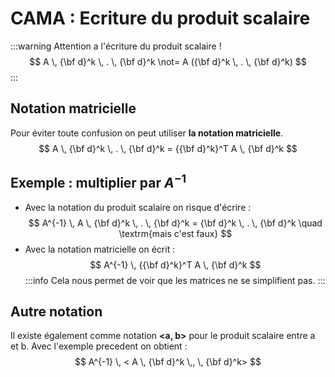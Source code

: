 # CAMA : Ecriture du produit scalaire
:::warning
Attention a l'écriture du produit scalaire !
$$
A \, {\bf d}^k \, . \, {\bf d}^k  \not= A  ({\bf d}^k \, . \, {\bf d}^k)
$$
:::
## Notation matricielle
Pour éviter toute confusion on peut utiliser **la notation matricielle**.
$$
A \, {\bf d}^k \, . \, {\bf d}^k = {{\bf d}^k}^T A \, {\bf d}^k
$$
## Exemple : multiplier par $A^{-1}$
* Avec la notation du produit scalaire on risque d'écrire : $$ A^{-1} \, A \, {\bf d}^k \, . \, {\bf d}^k = {\bf d}^k \, . \, {\bf d}^k \quad \textrm{mais c'est faux} $$
* Avec la notation matricielle on écrit : $$ A^{-1} \, {{\bf d}^k}^T A \, {\bf d}^k $$
:::info
Cela nous permet de voir que les matrices ne se simplifient pas.
:::
## Autre notation
Il existe également comme notation **<a, b>** pour le produit scalaire entre a et b. Avec l'exemple precedent on obtient : 
$$
A^{-1} \, < A \, {\bf d}^k \,, \, {\bf d}^k> 
$$